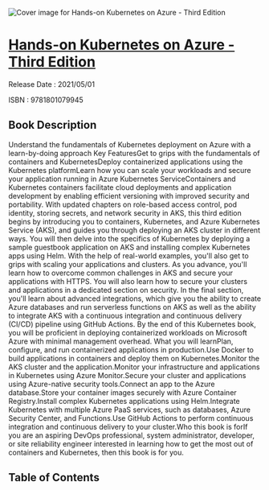 ![Cover image for Hands-on Kubernetes on Azure - Third Edition](https://imgdetail.ebookreading.net/cover/cover/202109/EB9781801079945.jpg)

[Hands-on Kubernetes on Azure - Third Edition](https://ebookreading.net/view/book/Hands-on+Kubernetes+on+Azure+-+Third+Edition-EB9781801079945_1.html "Hands-on Kubernetes on Azure - Third Edition")
====================================================================================================================

Release Date : 2021/05/01

ISBN : 9781801079945

Book Description
-----------------

Understand the fundamentals of Kubernetes deployment on Azure with a learn-by-doing approach
Key FeaturesGet to grips with the fundamentals of containers and KubernetesDeploy containerized applications using the Kubernetes platformLearn how you can scale your workloads and secure your application running in Azure Kubernetes ServiceContainers and Kubernetes containers facilitate cloud deployments and application development by enabling efficient versioning with improved security and portability.
With updated chapters on role-based access control, pod identity, storing secrets, and network security in AKS, this third edition begins by introducing you to containers, Kubernetes, and Azure Kubernetes Service (AKS), and guides you through deploying an AKS cluster in different ways. You will then delve into the specifics of Kubernetes by deploying a sample guestbook application on AKS and installing complex Kubernetes apps using Helm. With the help of real-world examples, you'll also get to grips with scaling your applications and clusters.
As you advance, you'll learn how to overcome common challenges in AKS and secure your applications with HTTPS. You will also learn how to secure your clusters and applications in a dedicated section on security. In the final section, you'll learn about advanced integrations, which give you the ability to create Azure databases and run serverless functions on AKS as well as the ability to integrate AKS with a continuous integration and continuous delivery (CI/CD) pipeline using GitHub Actions.
By the end of this Kubernetes book, you will be proficient in deploying containerized workloads on Microsoft Azure with minimal management overhead.
What you will learnPlan, configure, and run containerized applications in production.Use Docker to build applications in containers and deploy them on Kubernetes.Monitor the AKS cluster and the application.Monitor your infrastructure and applications in Kubernetes using Azure Monitor.Secure your cluster and applications using Azure-native security tools.Connect an app to the Azure database.Store your container images securely with Azure Container Registry.Install complex Kubernetes applications using Helm.Integrate Kubernetes with multiple Azure PaaS services, such as databases, Azure Security Center, and Functions.Use GitHub Actions to perform continuous integration and continuous delivery to your cluster.Who this book is forIf you are an aspiring DevOps professional, system administrator, developer, or site reliability engineer interested in learning how to get the most out of containers and Kubernetes, then this book is for you.


Table of Contents
-----------------

